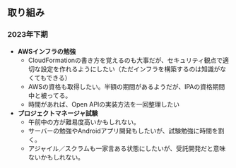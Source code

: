 ## 取り組み
### 2023年下期
  - **AWSインフラの勉強**
    - CloudFormationの書き方を覚えるのも大事だが、セキュリティ観点で適切な設定を作れるようにしたい（ただインフラを構築するのは知識がなくてもできる）
    - AWSの資格も取得したい。半額の期間があるようだが、IPAの資格期間中と被ってる。
    - 時間があれば、Open APIの実装方法を一回整理したい
  - **プロジェクトマネージャ試験**
    - 午前中の方が難易度高いかもしれない。
    - サーバーの勉強やAndroidアプリ開発もしたいが、試験勉強に時間を割く。
    - アジャイル／スクラムも一家言ある状態にしたいが、受託開発だと意味ないかもしれない。


